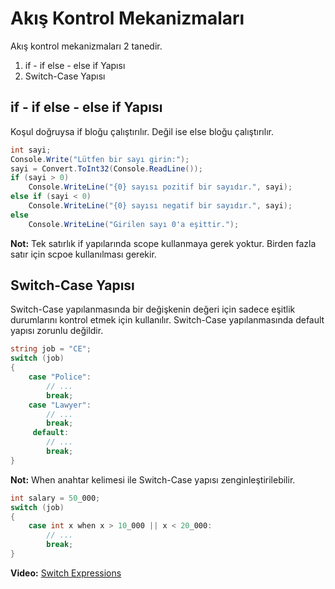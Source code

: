 # Akış Kontrol Mekanizmaları
Akış kontrol mekanizmaları 2 tanedir.
1. if - if else - else if Yapısı
2. Switch-Case Yapısı

## if - if else - else if Yapısı
Koşul doğruysa if bloğu çalıştırılır. Değil ise else bloğu çalıştırılır.
```cs
int sayi;
Console.Write("Lütfen bir sayı girin:");
sayi = Convert.ToInt32(Console.ReadLine());
if (sayi > 0)
    Console.WriteLine("{0} sayısı pozitif bir sayıdır.", sayi);
else if (sayi < 0)
    Console.WriteLine("{0} sayısı negatif bir sayıdır.", sayi);
else
    Console.WriteLine("Girilen sayı 0'a eşittir.");
```

**Not:** Tek satırlık if yapılarında scope kullanmaya gerek yoktur. Birden fazla satır
için scpoe kullanılması gerekir.

## Switch-Case Yapısı
Switch-Case yapılanmasında bir değişkenin değeri için sadece eşitlik durumlarını kontrol etmek için kullanılır.
Switch-Case yapılanmasında default yapısı zorunlu değildir.
```cs
string job = "CE";
switch (job)
{
    case "Police": 
        // ...
        break;
    case "Lawyer":   
        // ...
        break;
     default:
        // ...
        break;
}
```

**Not:** When anahtar kelimesi ile Switch-Case yapısı zenginleştirilebilir.
```cs
int salary = 50_000;
switch (job)
{
    case int x when x > 10_000 || x < 20_000: 
        // ...
        break;
}
```

**Video:** <a href="https://www.youtube.com/watch?v=bbaKxvFELB4&list=PLQVXoXFVVtp3e_urGZcMNAHx2Eo4Rm5Xk&index=134"> Switch Expressions </a>




